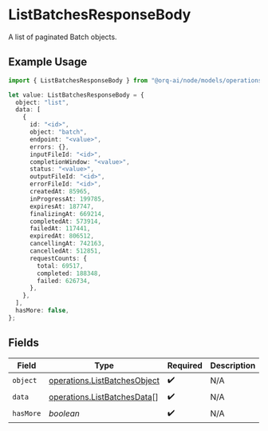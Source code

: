 # ListBatchesResponseBody

A list of paginated Batch objects.

## Example Usage

```typescript
import { ListBatchesResponseBody } from "@orq-ai/node/models/operations";

let value: ListBatchesResponseBody = {
  object: "list",
  data: [
    {
      id: "<id>",
      object: "batch",
      endpoint: "<value>",
      errors: {},
      inputFileId: "<id>",
      completionWindow: "<value>",
      status: "<value>",
      outputFileId: "<id>",
      errorFileId: "<id>",
      createdAt: 85965,
      inProgressAt: 199785,
      expiresAt: 187747,
      finalizingAt: 669214,
      completedAt: 573914,
      failedAt: 117441,
      expiredAt: 806512,
      cancellingAt: 742163,
      cancelledAt: 512851,
      requestCounts: {
        total: 69517,
        completed: 188348,
        failed: 626734,
      },
    },
  ],
  hasMore: false,
};
```

## Fields

| Field                                                                        | Type                                                                         | Required                                                                     | Description                                                                  |
| ---------------------------------------------------------------------------- | ---------------------------------------------------------------------------- | ---------------------------------------------------------------------------- | ---------------------------------------------------------------------------- |
| `object`                                                                     | [operations.ListBatchesObject](../../models/operations/listbatchesobject.md) | :heavy_check_mark:                                                           | N/A                                                                          |
| `data`                                                                       | [operations.ListBatchesData](../../models/operations/listbatchesdata.md)[]   | :heavy_check_mark:                                                           | N/A                                                                          |
| `hasMore`                                                                    | *boolean*                                                                    | :heavy_check_mark:                                                           | N/A                                                                          |